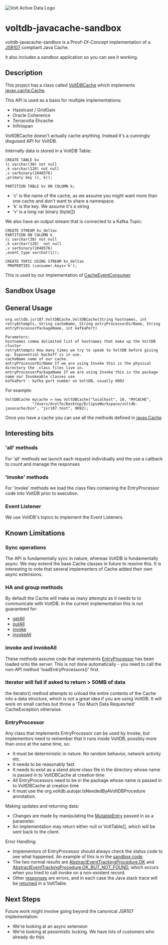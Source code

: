 <img title="Volt Active Data" alt="Volt Active Data Logo" src="http://52.210.27.140:8090/voltdb-awswrangler-servlet/VoltActiveData.png?repo=voltdb-javacache-sandbox">


# voltdb-javacache-sandbox

voltdb-javacache-sandbox is a Proof-Of-Concept implementation of a [JSR107](https://github.com/jsr107/jsr107spec) compliant Java Cache.

it also includes a sandbox application so you can see it working.


## Description

This project has a class called [VoltDBCache](src/org/voltdb/jsr107/VoltDBCache.java) which implements [javax.cache.Cache](https://github.com/jsr107/jsr107spec/blob/master/src/main/java/javax/cache/Cache.java). 

This API is used as a basis for multiple implementations:

* Hazelcast / GridGain
* Oracle Coherence
* Terracotta Ehcache
* Infinispan

VoltDBCache doesn't actually cache anything. Instead it's a cunningly disguised API for VoltDB.

Internally data is stored in a VoltDB Table:

    CREATE TABLE kv 
    (c varchar(30) not null 
    ,k varchar(128) not null 
    ,v varbinary(1048576)
    ,primary key (c, k));

    PARTITION TABLE kv ON COLUMN k;


* 'c' is the name of the cache, as we assume you might want more than one cache and don't want to share a namespace.
* 'k' is the key. We assume it's a string
* 'v' is a long var binary (byte[])

We also have an output stream that is connected to a Kafka Topic:

    CREATE STREAM kv_deltas 
    PARTITION ON COLUMN k 
    (c varchar(30) not null 
    ,k varchar(128)  not null
    ,v varbinary(1048576)
    ,event_type varchar(1));
    
    CREATE TOPIC USING STREAM kv_deltas
     PROPERTIES (consumer.keys='k');

This is used by our implementation of [CacheEventConsumer](src/org/voltdb/jsr107/CacheEventConsumer.java)

## Sandbox Usage



## General Usage

    org.voltdb.jsr107.VoltDBCache.VoltDBCache(String hostnames, int retryAttempts, String cacheName, String entryProcessorDirName, String entryProcessorPackageName, int kafkaPort)
    
    Parameters:
    hostnames comma delimited list of hostnames that make up the VoltDB cluster
    retryAttempts How many times we try to speak to VoltDB before giving up. Exponential backoff is in use.
    cacheName name of our cache.
    entryProcessorDirName If we are using Invoke this is the physical directory the .class files live in.
    entryProcessorPackageName If we are using Invoke this is the package name our Invokeable classes use
    kafkaPort - kafka port number on VoltDB, usually 9092

For example:

    VoltDBCache mycache = new VoltDBCache("localhost", 10, "MYCACHE",
                "/Users/drolfe/Desktop/EclipseWorkspace/voltdb-javacache/bin", "jsr107.test", 9092);

Once you have a cache you can use all the methods defined in [javax.Cache](https://github.com/jsr107/jsr107spec/blob/master/src/main/java/javax/cache/Cache.java)

## Interesting bits

### 'all' methods

For 'all' methods we launch each request individually and the use a callback to count and manage the responses

### 'invoke' methods

For 'invoke' methods we load the class files containing the EntryProcessor code into VoltDB prior to execution.

### Event Listener

We use VoltDB's topics to implement the Event Listeners.

## Known Limitations

### Sync operations

The API is fundamentally sync in nature, whereas VoltDB is fundamentally async. We may extend the base Cache classes in future to resolve this. It is interesting to note that several implementers of Cache added their own async extensions. 

### HA and group methods

By default the Cache will make as many attempts as it needs to to communicate with VoltDB. In the current implementation this is not guaranteed for:

* [getAll](https://github.com/jsr107/jsr107spec/blob/master/src/main/java/javax/cache/Cache.java#L121) 
* [putAll](https://github.com/jsr107/jsr107spec/blob/master/src/main/java/javax/cache/Cache.java#L278)
* [invoke](https://github.com/jsr107/jsr107spec/blob/master/src/main/java/javax/cache/Cache.java#L603)
* [invokeAll](https://github.com/jsr107/jsr107spec/blob/master/src/main/java/javax/cache/Cache.java#L640)

### invoke and invokeAll

These methods assume code that implements [EntryProcessor](https://github.com/jsr107/jsr107spec/blob/master/src/main/java/javax/cache/processor/EntryProcessor.java) has been loaded onto the server. This is not done automatically - you need to call the non-API method 'loadEntryProcessors()' first. 

### iterator will fail if asked to return > 50MB of data

the iterator() method attempts to unload the entire contents of the Cache into a data structure, which is not a great idea if you are using VoltDB. It will work on small caches but throw a 'Too Much Data Requesrted' CacheException otherwise.

### EntryProcessor

Any class that implements EntryProcessor can be used by Invoke,  but implementors need to remember that it runs inside VoltDB, possibly more than once at the same time, so:

* It must be deterministic in nature. No random behavior, network activity etc.
* It needs to be reasonably fast.
* It needs to exist as a stand alone class file in the directory whose name is passed in to VoltDBCache at creation time
* All EntryProcessors need to be in the package whose name is passed in to VoltDBCache at creation time
* It must use the org.voltdb.autojar.IsNeededByAVoltDBProcedure annotation.

Making updates and returning data:

* Changes are made by manipulating the [MutableEntry](https://github.com/jsr107/jsr107spec/blob/master/src/main/java/javax/cache/processor/MutableEntry.java) passed in as a parameter.
* An implementation may return either null or VoltTable[], which will be sent back to the client.

Error Handling:

* Implementors of EntryProcessor should always check the status code to see what happened. An example of this is in the [sandbox code](https://github.com/srmadscience/voltdb-javacache-sandbox/blob/main/demoSrc/org/voltdb/jsr107/sandbox/CacheSandboxThread.java#L250).
* The two normal results are [AbstractEventTrackingProcedure.OK](https://github.com/srmadscience/voltdb-javacache-sandbox/blob/main/serverSrc/jsr107/AbstractEventTrackingProcedure.java#L73) and [AbstractEventTrackingProcedure.OK_BUT_NOT_FOUND](https://github.com/srmadscience/voltdb-javacache-sandbox/blob/main/serverSrc/jsr107/AbstractEventTrackingProcedure.java#L74), which occurs when you tried to call invoke on a non-existent record.
* Other [responses](https://github.com/srmadscience/voltdb-javacache-sandbox/blob/main/serverSrc/jsr107/AbstractEventTrackingProcedure.java#L75) are errors, and in each case the Java stack trace will be [returned](https://github.com/srmadscience/voltdb-javacache-sandbox/blob/main/serverSrc/jsr107/Invoke.java#L102) in a VoltTable.


## Next Steps

Future work might involve going beyond the canonical JSR107 implementation:

* We're looking at an async extension
* We're looking at pessimistic locking. We have lots of customers who already do thjis

